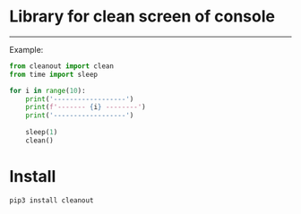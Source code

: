 <h1>Library for clean screen of console</h1>
<hr>
Example:

```python
from cleanout import clean
from time import sleep

for i in range(10):
    print('------------------')
    print(f'------- {i} --------')
    print('------------------')
    
    sleep(1)
    clean()
```
<h1>Install</h1>

```shell
pip3 install cleanout
```
